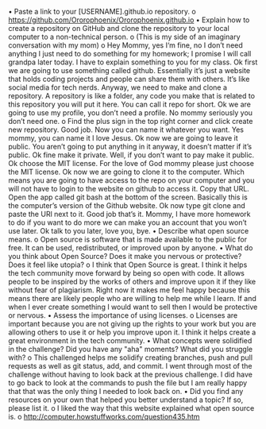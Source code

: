 •	Paste a link to your [USERNAME].github.io repository.
o	https://github.com/Ororophoenix/Ororophoenix.github.io
•	Explain how to create a repository on GitHub and clone the repository to your local computer to a non-technical person.
o	(This is my side of an imaginary conversation with my mom)
o	Hey Mommy, yes I‘m fine, no I don’t need anything I just need to do something for my homework; I promise I will call grandpa later today. I have to explain something to you for my class. Ok first we are going to use something called github. Essentially it’s just a website that holds coding projects and people can share them with others. It’s like social media for tech nerds. Anyway, we need to make and clone a repository. A repository is like a folder, any code you make that is related to this repository you will put it here. You can call it repo for short. Ok we are going to use my profile, you don’t need a profile. No mommy seriously you don’t need one. 
o	Find the plus sign in the top right corner and click create new repository. Good job. Now you can name it whatever you want. Yes mommy, you can name it I love Jesus. Ok now we are going to leave it public. You aren’t going to put anything in it anyway, it doesn’t matter if it’s public. Ok fine make it private. Well, if you don’t want to pay make it public.  Ok choose the MIT license. For the love of God mommy please just choose the MIT license. Ok now we are going to clone it to the computer. Which means you are going to have access to the repo on your computer and you will not have to login to the website on github to access it.  Copy that URL. Open the app called git bash at the bottom of the screen. Basically this is the computer’s version of the Github website. Ok now type git clone and paste the URl next to it. Good job that’s it. Mommy, I have more homework to do if you want to do more we can make you an account that you won’t use later.  Ok talk to you later, love you, bye. 
•	Describe what open source means.
o	Open source is software that is made available to the public for free. It can be used, redistributed, or improved upon by anyone. 
•	What do you think about Open Source? Does it make you nervous or protective? Does it feel like utopia?
o	I think that Open Source is great. I think it helps the tech community move forward by being so open with code. It allows people to be inspired by the works of others and improve upon it if they like without fear of plagiarism. Right now it makes me feel happy because this means there are likely people who are willing to help me while I learn. If and when I ever create something I would want to sell then I would be protective or nervous. 
•	Assess the importance of using licenses.
o	Licenses are important because you are not giving up the rights to your work but you are allowing others to use it or help you improve upon it. I think it helps create a great environment in the tech community. 
•	What concepts were solidified in the challenge? Did you have any "aha" moments? What did you struggle with?
o	This challenged helps me solidify creating branches, push and pull requests as well as git status, add, and commit. I went through most of the challenge without having to look back at the previous challenge. I did have to go back to look at the commands to push the file but I am really happy that that was the only thing I needed to look back on. 
•	Did you find any resources on your own that helped you better understand a topic? If so, please list it.
o	I liked the way that this website explained what open source is. 
o	http://computer.howstuffworks.com/question435.htm


